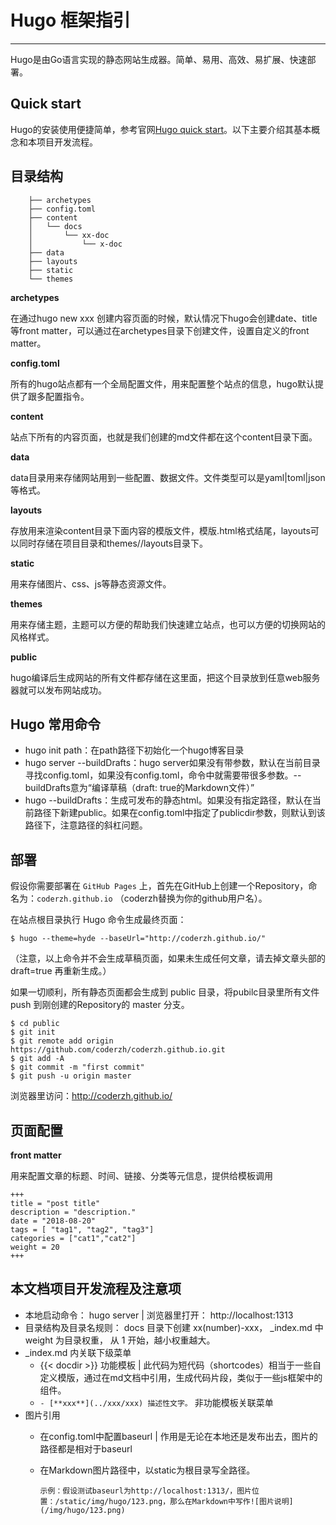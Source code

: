 # Hugo 框架指引
---

Hugo是由Go语言实现的静态网站生成器。简单、易用、高效、易扩展、快速部署。

## Quick start 

Hugo的安装使用便捷简单，参考官网[Hugo quick start](https://www.gohugo.org/)。以下主要介绍其基本概念和本项目开发流程。

## 目录结构

``` hugo
    ├── archetypes
    ├── config.toml
    ├── content
    │   └── docs
    │       └── xx-doc
    │           └── x-doc
    ├── data
    ├── layouts
    ├── static
    └── themes
```

**archetypes**

在通过hugo new xxx 创建内容页面的时候，默认情况下hugo会创建date、title等front matter，可以通过在archetypes目录下创建文件，设置自定义的front matter。

**config.toml**

所有的hugo站点都有一个全局配置文件，用来配置整个站点的信息，hugo默认提供了跟多配置指令。

**content**

站点下所有的内容页面，也就是我们创建的md文件都在这个content目录下面。

**data**

data目录用来存储网站用到一些配置、数据文件。文件类型可以是yaml|toml|json等格式。

**layouts**

存放用来渲染content目录下面内容的模版文件，模版.html格式结尾，layouts可以同时存储在项目目录和themes/<THEME>/layouts目录下。

**static**

用来存储图片、css、js等静态资源文件。

**themes**

用来存储主题，主题可以方便的帮助我们快速建立站点，也可以方便的切换网站的风格样式。

**public**

hugo编译后生成网站的所有文件都存储在这里面，把这个目录放到任意web服务器就可以发布网站成功。

## Hugo 常用命令

- hugo init path：在path路径下初始化一个hugo博客目录
- hugo server --buildDrafts：hugo server如果没有带参数，默认在当前目录寻找config.toml，如果没有config.toml，命令中就需要带很多参数。--buildDrafts意为“编译草稿（draft: true的Markdown文件）”
- hugo --buildDrafts：生成可发布的静态html。如果没有指定路径，默认在当前路径下新建public。如果在config.toml中指定了publicdir参数，则默认到该路径下，注意路径的斜杠问题。

## 部署

假设你需要部署在 `GitHub Pages` 上，首先在GitHub上创建一个Repository，命名为：`coderzh.github.io` （coderzh替换为你的github用户名）。

在站点根目录执行 Hugo 命令生成最终页面：
```
$ hugo --theme=hyde --baseUrl="http://coderzh.github.io/"
```
（注意，以上命令并不会生成草稿页面，如果未生成任何文章，请去掉文章头部的 draft=true 再重新生成。）

如果一切顺利，所有静态页面都会生成到 public 目录，将pubilc目录里所有文件 push 到刚创建的Repository的 master 分支。
```
$ cd public
$ git init
$ git remote add origin https://github.com/coderzh/coderzh.github.io.git
$ git add -A
$ git commit -m "first commit"
$ git push -u origin master
```
浏览器里访问：http://coderzh.github.io/

## 页面配置

**front matter** 

用来配置文章的标题、时间、链接、分类等元信息，提供给模板调用

```
+++
title = "post title"
description = "description."
date = "2018-08-20"
tags = [ "tag1", "tag2", "tag3"]
categories = ["cat1","cat2"]
weight = 20
+++
```

## 本文档项目开发流程及注意项

* 本地启动命令： hugo server | 浏览器里打开： http://localhost:1313
* 目录结构及目录名规则： docs 目录下创建 xx(number)-xxx， _index.md 中 weight 为目录权重， 从 1 开始，越小权重越大。
* _index.md 内关联下级菜单
    * \{\{\< docdir \>\}\} 功能模板 | 此代码为短代码（shortcodes）相当于一些自定义模版，通过在md文档中引用，生成代码片段，类似于一些js框架中的组件。
    *  `- [**xxx**](../xxx/xxx) 描述性文字。` 非功能模板关联菜单
* 图片引用
    * 在config.toml中配置baseurl | 作用是无论在本地还是发布出去，图片的路径都是相对于baseurl
    * 在Markdown图片路径中，以static为根目录写全路径。
     
        `示例：假设测试baseurl为http://localhost:1313/，图片位置：/static/img/hugo/123.png，那么在Markdown中写作![图片说明](/img/hugo/123.png)`
